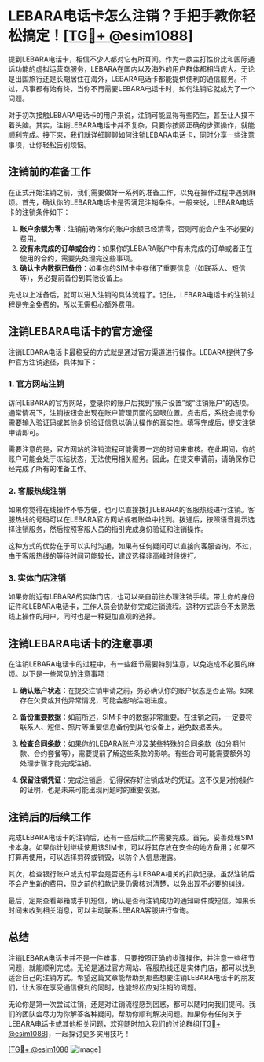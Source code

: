 # LEBARA电话卡怎么注销？手把手教你轻松搞定！[[TG💪+ @esim1088](https://t.me/s/esim1088)]

提到LEBARA电话卡，相信不少人都对它有所耳闻。作为一款主打性价比和国际通话功能的虚拟运营商服务，LEBARA在国内以及海外的用户群体都相当庞大。无论是出国旅行还是长期居住在海外，LEBARA电话卡都能提供便利的通信服务。不过，凡事都有始有终，当你不再需要LEBARA电话卡时，如何注销它就成为了一个问题。

对于初次接触LEBARA电话卡的用户来说，注销可能显得有些陌生，甚至让人摸不着头脑。其实，注销LEBARA电话卡并不复杂，只要你按照正确的步骤操作，就能顺利完成。接下来，我们就详细聊聊如何注销LEBARA电话卡，同时分享一些注意事项，让你轻松告别烦恼。

## 注销前的准备工作

在正式开始注销之前，我们需要做好一系列的准备工作，以免在操作过程中遇到麻烦。首先，确认你的LEBARA电话卡是否满足注销条件。一般来说，LEBARA电话卡的注销条件如下：

1. **账户余额为零**：注销前确保你的账户余额已经清零，否则可能会产生不必要的费用。
2. **没有未完成的订单或合约**：如果你的LEBARA账户中有未完成的订单或者正在使用的合约，需要先处理完这些事项。
3. **确认卡内数据已备份**：如果你的SIM卡中存储了重要信息（如联系人、短信等），务必提前备份到其他设备上。

完成以上准备后，就可以进入注销的具体流程了。记住，LEBARA电话卡的注销过程是完全免费的，所以无需担心额外费用。

## 注销LEBARA电话卡的官方途径

注销LEBARA电话卡最稳妥的方式就是通过官方渠道进行操作。LEBARA提供了多种官方注销途径，具体如下：

### 1. 官方网站注销

访问LEBARA的官方网站，登录你的账户后找到“账户设置”或“注销账户”的选项。通常情况下，注销按钮会出现在账户管理页面的显眼位置。点击后，系统会提示你需要输入验证码或其他身份验证信息以确认操作的真实性。填写完成后，提交注销申请即可。

需要注意的是，官方网站的注销流程可能需要一定的时间来审核。在此期间，你的账户可能会处于冻结状态，无法使用相关服务。因此，在提交申请前，请确保你已经完成了所有的准备工作。

### 2. 客服热线注销

如果你觉得在线操作不够方便，也可以直接拨打LEBARA的客服热线进行注销。客服热线的号码可以在LEBARA官方网站或者账单中找到。拨通后，按照语音提示选择注销服务，然后按照客服人员的指引完成身份验证和注销操作。

这种方式的优势在于可以实时沟通，如果有任何疑问可以直接向客服咨询。不过，由于客服热线的等待时间可能较长，建议选择非高峰时段拨打。

### 3. 实体门店注销

如果你附近有LEBARA的实体门店，也可以亲自前往办理注销手续。带上你的身份证件和LEBARA电话卡，工作人员会协助你完成注销流程。这种方式适合不太熟悉线上操作的用户，同时也是一种更加直观的选择。

## 注销LEBARA电话卡的注意事项

在注销LEBARA电话卡的过程中，有一些细节需要特别注意，以免造成不必要的麻烦。以下是一些常见的注意事项：

1. **确认账户状态**：在提交注销申请之前，务必确认你的账户状态是否正常。如果存在欠费或其他异常情况，可能会影响注销进度。
   
2. **备份重要数据**：如前所述，SIM卡中的数据非常重要。在注销之前，一定要将联系人、短信、照片等重要信息备份到其他设备上，避免数据丢失。

3. **检查合同条款**：如果你的LEBARA账户涉及某些特殊的合同条款（如分期付款、合约套餐等），需要提前了解这些条款的影响。有些合同可能需要额外的处理步骤才能完成注销。

4. **保留注销凭证**：完成注销后，记得保存好注销成功的凭证。这不仅是对你操作的证明，也是未来可能出现问题时的重要依据。

## 注销后的后续工作

完成LEBARA电话卡的注销后，还有一些后续工作需要完成。首先，妥善处理SIM卡本身。如果你计划继续使用该SIM卡，可以将其存放在安全的地方备用；如果不打算再使用，可以选择剪碎或销毁，以防个人信息泄露。

其次，检查银行账户或支付平台是否还有与LEBARA相关的扣款记录。虽然注销后不会产生新的费用，但之前的扣款记录仍需核对清楚，以免出现不必要的纠纷。

最后，定期查看邮箱或手机短信，确认是否有注销成功的通知邮件或短信。如果长时间未收到相关消息，可以主动联系LEBARA客服进行查询。

## 总结

注销LEBARA电话卡并不是一件难事，只要按照正确的步骤操作，并注意一些细节问题，就能顺利完成。无论是通过官方网站、客服热线还是实体门店，都可以找到适合自己的注销方式。希望这篇文章能帮助到那些想要注销LEBARA电话卡的朋友们，让大家在享受通信便利的同时，也能轻松应对注销的问题。

无论你是第一次尝试注销，还是对注销流程感到困惑，都可以随时向我们提问。我们的团队会尽力为你解答各种疑问，帮助你顺利解决问题。如果你有任何关于LEBARA电话卡或其他相关问题，欢迎随时加入我们的讨论群组[[TG💪+ @esim1088](https://t.me/s/esim1088)]，一起探讨更多实用技巧！

[[TG💪+ @esim1088](https://t.me/s/esim1088) ![Image](https://i.postimg.cc/4NQfJmqS/Snipaste-2025-05-13-00-14-12.png)]